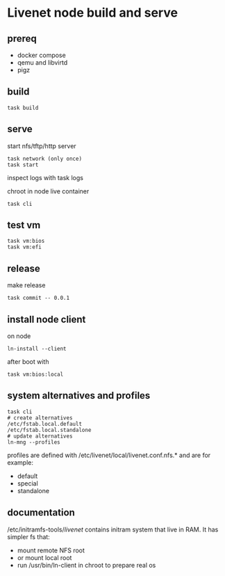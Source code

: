 # Livenet node build and serve


## prereq

- docker compose
- qemu and libvirtd
- pigz


## build


```
task build
```

## serve

start nfs/tftp/http server

```
task network (only once)
task start
```

inspect logs with task logs

chroot in node live container
```
task cli
```

## test vm

```
task vm:bios
task vm:efi
```
## release

make release

```
task commit -- 0.0.1
```

## install node client

on node
```
ln-install --client
```

after boot with
```
task vm:bios:local
```

## system alternatives and profiles

```
task cli
# create alternatives
/etc/fstab.local.default
/etc/fstab.local.standalone
# update alternatives
ln-mng --profiles

```

profiles are defined with /etc/livenet/local/livenet.conf.nfs.* and are for example:
- default
- special
- standalone


## documentation

/etc/initramfs-tools/*livenet* contains initram system that live in RAM. It has simpler fs that:
- mount remote NFS root
- or mount local root
- run /usr/bin/ln-client in chroot to prepare real os